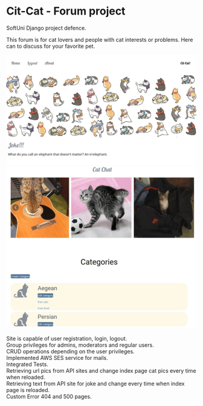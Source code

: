 # Cit-Cat - Forum project
SoftUni Django project defence.


This forum is for cat lovers and people with cat interests or problems. Here can to discuss for your favorite pet.

<img src="https://github.com/iceburned/Cit-Cat/blob/master/static/media/cats1.jpg" alt="" title="" />
<img src="https://github.com/iceburned/Cit-Cat/blob/master/static/media/cats2.jpg" alt="" title="" />


Site is capable of user registration, login, logout.<br>
Group privileges for admins, moderators and regular users.<br>
CRUD operations depending on the user privileges.<br>
Implemented AWS SES service for mails.<br>
Integrated Tests.<br>
Retrieving url pics from API sites and change index page cat pics every time when reloaded.<br>
Retrieving text from API site for joke and change every time when index page is reloaded.<br>
Custom Error 404 and 500 pages.<br>


